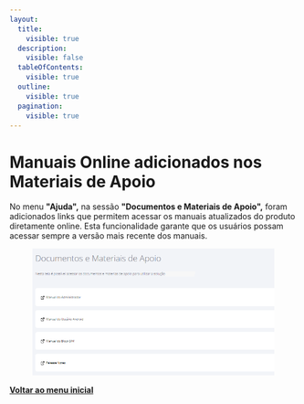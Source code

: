 ```yaml
---
layout:
  title:
    visible: true
  description:
    visible: false
  tableOfContents:
    visible: true
  outline:
    visible: true
  pagination:
    visible: true
---
```


# Manuais Online adicionados nos Materiais de Apoio

No menu **"Ajuda",** na sessão **"Documentos e Materiais de Apoio",** foram adicionados links que permitem acessar os manuais atualizados do produto diretamente online. Esta funcionalidade garante que os usuários possam acessar sempre a versão mais recente dos manuais.

<figure><img src="../../../.gitbook/assets/Captura de tela 2024-06-03 175145 (1).png" alt=""><figcaption></figcaption></figure>

[**Voltar ao menu inicial**](./)
